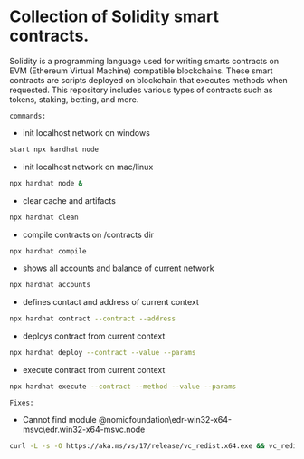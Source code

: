 # Collection of Solidity smart contracts.

Solidity is a programming language used for writing smarts contracts on EVM (Ethereum Virtual Machine) compatible blockchains.
These smart contracts are scripts deployed on blockchain that executes methods when requested.
This repository includes various types of contracts such as tokens, staking, betting, and more.

`commands:`

- init localhost network on windows
```bash
start npx hardhat node 
```

- init localhost network on mac/linux
```bash
npx hardhat node &
```

- clear cache and artifacts
```bash
npx hardhat clean
```

- compile contracts on /contracts dir
```bash
npx hardhat compile
```

- shows all accounts and balance of current network
```bash
npx hardhat accounts
```

- defines contact and address of current context
```bash
npx hardhat contract --contract --address
```

- deploys contract from current context
```bash
npx hardhat deploy --contract --value --params
```

- execute contract from current context
```bash
npx hardhat execute --contract --method --value --params
```


`Fixes:`

- Cannot find module @nomicfoundation\edr-win32-x64-msvc\edr.win32-x64-msvc.node
```bash
curl -L -s -O https://aka.ms/vs/17/release/vc_redist.x64.exe && vc_redist.x64.exe
```